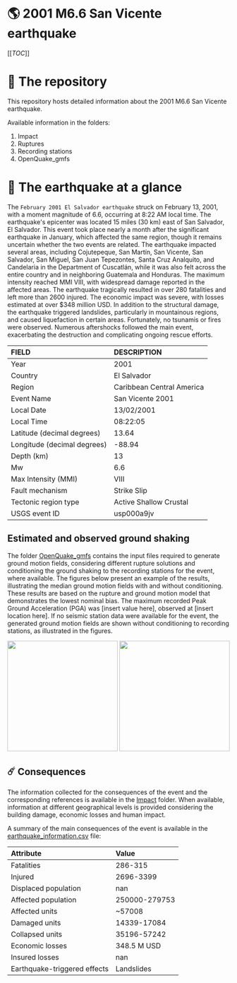 # 🌎 2001 M6.6 San Vicente earthquake
[[_TOC_]]

# 📂 The repository

This repository hosts detailed information about the 2001 M6.6 San Vicente earthquake.

Available information in the folders:

1. Impact
2. Ruptures
3. Recording stations
4. OpenQuake_gmfs


# 🚀 The earthquake at a glance

The `February 2001 El Salvador earthquake` struck on February 13, 2001, with a moment magnitude of 6.6, occurring at 8:22 AM local time. The earthquake's epicenter was located 15 miles (30 km) east of San Salvador, El Salvador. This event took place nearly a month after the significant earthquake in January, which affected the same region, though it remains uncertain whether the two events are related. The earthquake impacted several areas, including Cojutepeque, San Martín, San Vicente, San Salvador, San Miguel, San Juan Tepezontes, Santa Cruz Analquito, and Candelaria in the Department of Cuscatlán, while it was also felt across the entire country and in neighboring Guatemala and Honduras. The maximum intensity reached MMI VIII, with widespread damage reported in the affected areas. The earthquake tragically resulted in over 280 fatalities and left more than 2600 injured. The economic impact was severe, with losses estimated at over $348 million USD. In addition to the structural damage, the earthquake triggered landslides, particularly in mountainous regions, and caused liquefaction in certain areas. Fortunately, no tsunamis or fires were observed. Numerous aftershocks followed the main event, exacerbating the destruction and complicating ongoing rescue efforts.

| FIELD | DESCRIPTION |
|:-------|:-------------|
| Year | 2001 |
| Country | El Salvador |
| Region | Caribbean Central America |
| Event Name | San Vicente 2001 |
| Local Date | 13/02/2001 |
| Local Time | 08:22:05 |
| Latitude (decimal degrees) | 13.64 |
| Longitude (decimal degrees) | -88.94 |
| Depth (km) | 13 |
| Mw | 6.6 |
| Max Intensity (MMI) | VIII |
| Fault mechanism | Strike Slip |
| Tectonic region type | Active Shallow Crustal |
| USGS event ID | usp000a9jv |

## Estimated and observed ground shaking

The folder [OpenQuake_gmfs](./OpenQuake_gmfs/) contains the input files required to generate ground motion fields, considering different rupture solutions and conditioning the ground shaking to the recording stations for the event, where available. The figures below present an example of the results, illustrating the median ground motion fields with and without conditioning. These results are based on the rupture and ground motion model that demonstrates the lowest nominal bias. The maximum recorded Peak Ground Acceleration (PGA) was [insert value here], observed at [insert location here]. If no seismic station data were available for the event, the generated ground motion fields are shown without conditioning to recording stations, as illustrated in the figures.

<img src="./4_OpenQuake_gmfs/median_gmf_stations_none.png" height="250">
<img src="./4_OpenQuake_gmfs/median_gmf_stations_seismic.png" height="250">

## ☄️ Consequences

The information collected for the consequences of the event and the corresponding references is available in the [Impact](./Impact) folder. When available, information at different geographical levels is provided considering the building damage, economic losses and human impact.

A summary of the main consequences of the event is available in the [earthquake_information.csv](./earthquake_information.csv) file:

| Attribute | Value |
|:-------|:-------------|
| Fatalities | 286-315 |
| Injured | 2696-3399 |
| Displaced population | nan |
| Affected population | 250000-279753 |
| Affected units | ~57008  |
| Damaged units | 14339-17084  |
| Collapsed units | 35196-57242  |
| Economic losses | 348.5 M USD |
| Insured losses | nan |
| Earthquake-triggered effects | Landslides |